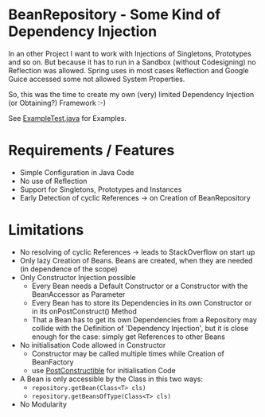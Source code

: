 BeanRepository - Some Kind of Dependency Injection
==================================================

In an other Project I want to work with Injections of Singletons,
 Prototypes and so on. But because it has to run in a Sandbox (without
 Codesigning) no Reflection was allowed. Spring uses in most cases
 Reflection and Google Guice accessed some not allowed System Properties.

So, this was the time to create my own (very) limited Dependency
 Injection (or Obtaining?) Framework :-)

See [ExampleTest.java](src/test/java/de/tse/beanrepository/example/ExampleTest.java)
 for Examples.

# Requirements / Features #

* Simple Configuration in Java Code
* No use of Reflection
* Support for Singletons, Prototypes and Instances
* Early Detection of cyclic References -> on Creation of BeanRepository

# Limitations #

* No resolving of cyclic References -> leads to StackOverflow on start up
* Only lazy Creation of Beans. Beans are created, when they are needed (in
   dependence of the scope)
* Only Constructor Injection possible
    * Every Bean needs a Default Constructor or a Constructor with
       the BeanAccessor as Parameter
    * Every Bean has to store its Dependencies in its own Constructor
       or in its onPostConstruct() Method
    * That a Bean has to get its own Dependencies from a Repository
       may collide with the Definition of 'Dependency Injection', but
       it is close enough for the case: simply get References to other Beans
* No initialisation Code allowed in Constructor
    * Constructor may be called multiple times while Creation of BeanFactory
    * use [PostConstructible](src/main/java/de/tse/beanrepository/PostConstructible.java)
       for initialisation Code
* A Bean is only accessible by the Class in this two ways:
    * `repository.getBean(Class<T> cls)`
    * `repository.getBeansOfType(Class<T> cls)`
* No Modularity